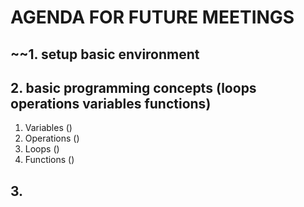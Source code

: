 # AGENDA FOR FUTURE MEETINGS

## ~~1. setup basic environment

## 2. basic programming concepts (loops operations variables functions)
1. Variables ()
2. Operations ()
3. Loops ()
4. Functions ()

## 3. 
